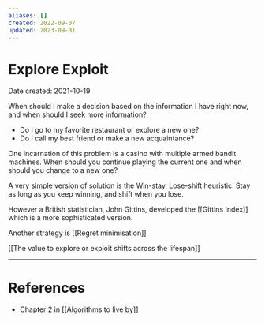 ```yaml
---
aliases: []
created: 2022-09-07
updated: 2023-09-01
---
```


# Explore Exploit
Date created: 2021-10-19

When should I make a decision based on the information I have right now, and when should I seek more information?

- Do I go to my favorite restaurant or explore a new one?
- Do I call my best friend or make a new acquaintance?

One incarnation of this problem is a casino with multiple armed bandit machines. When should you continue playing the current one and when should you change to a new one?

A very simple version of solution is the Win-stay, Lose-shift heuristic. Stay as long as you keep winning, and shift when you lose.

However a British statistician, John Gittins, developed the [[Gittins Index]] which is a more sophisticated version.

Another strategy is [[Regret minimisation]]

[[The value to explore or exploit shifts across the lifespan]]

---
# References
* Chapter 2 in [[Algorithms to live by]]